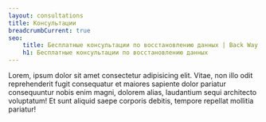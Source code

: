 ```yaml
---
layout: consultations
title: Консультации
breadcrumbCurrent: true
seo:
    title: Бесплатные консультации по восстановлению данных | Back Way
    h1: Бесплатные консультации по восстановлению данных
---
```

Lorem, ipsum dolor sit amet consectetur adipisicing elit. Vitae, non illo odit reprehenderit fugit consequatur et maiores sapiente dolor pariatur consequuntur nobis enim magni, dolorem alias, laudantium sequi architecto voluptatum! Et sunt aliquid saepe corporis debitis, tempore repellat mollitia pariatur!